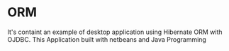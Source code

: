 # ORM
It's containt an example of desktop application using Hibernate ORM with OJDBC. This Application built with netbeans and Java Programming
